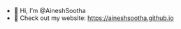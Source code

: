 - 👋 Hi, I’m @AineshSootha
- 👾 Check out my website: https://aineshsootha.github.io

<!---
AineshSootha/AineshSootha is a ✨ special ✨ repository because its `README.md` (this file) appears on your GitHub profile.
You can click the Preview link to take a look at your changes.
--->
